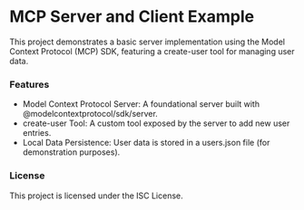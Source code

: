 # MCP Server and Client Example

This project demonstrates a basic server implementation using the Model Context Protocol (MCP) SDK, featuring a create-user tool for managing user data.

### Features
- Model Context Protocol Server: A foundational server built with @modelcontextprotocol/sdk/server.
- create-user Tool: A custom tool exposed by the server to add new user entries.
- Local Data Persistence: User data is stored in a users.json file (for demonstration purposes).

### License
This project is licensed under the ISC License.
